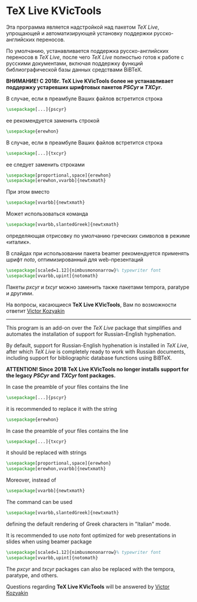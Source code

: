 # **TeX Live KVicTools**

Эта программа является надстройкой над пакетом *TeX Live*, упрощающей и автоматизирующей установку поддержки русско-английских переносов.

По умолчанию, устанавливается поддержка русско-английских переносов в *TeX Live*, после чего *TeX Live* полностью готов к работе с русскими документами, включая поддержку функций библиографической базы данных средствами BiBTeX.

**ВНИМАНИЕ! С 2018г. TeX Live KVicTools более не устанавливает поддержку устаревших шрифтовых пакетов *PSCyr* и *TXCyr*.**

В случае, если в преамбуле Ваших файлов встретится строка

```latex
\usepackage[...]{pscyr}
```

ее рекомендуется заменить строкой

```latex
\usepackage{erewhon}
```

В случае, если в преамбуле Ваших файлов встретится строка

```latex
\usepackage[...]{txcyr}
```

ее следует заменить строками

```latex
\usepackage[proportional,space]{erewhon}
\usepackage[erewhon,vvarbb]{newtxmath}
```

При этом вместо

```latex
\usepackage[vvarbb]{newtxmath}
```

Может использоваться команда

```latex
\usepackage[vvarbb,slantedGreek]{newtxmath}
```

определяющая отрисовку по умолчанию греческих символов в режиме «италик».

В слайдах при использовании пакета beamer рекомендуется применять шрифт *noto*, оптимизированный для web-презентаций

```latex
\usepackage[scaled=1.12]{nimbusmononarrow}% typewriter font
\usepackage[vvarbb,upint]{notomath}
```

Пакеты *pxcyr* и *txcyr* можно заменить также пакетами temporа, paratype и другими.

На вопросы, касающиеся **TeX Live KVicTools**, Вам по возможности ответит [Victor Kozyakin](mailto:kozyakin@iitp.ru)

---

This program is an add-on over the *TeX Live* package that simplifies and automates the installation of support for Russian-English hyphenation.

By default, support for Russian-English hyphenation is installed in *TeX Live*, after which *TeX Live* is completely ready to work with Russian documents, including support for bibliographic database functions using BiBTeX.

**ATTENTION! Since 2018 TeX Live KVicTools no longer installs support for the legacy *PSCyr* and *TXCyr* font packages.**

In case the preamble of your files contains the line

```latex
\usepackage[...]{pscyr}
```

it is recommended to replace it with the string

```latex
\usepackage{erewhon}
```

In case the preamble of your files contains the line

```latex
\usepackage[...]{txcyr}
```

it should be replaced with strings

```latex
\usepackage[proportional,space]{erewhon}
\usepackage[erewhon,vvarbb]{newtxmath}
```

Moreover, instead of

```latex
\usepackage[vvarbb]{newtxmath}
```

The command can be used

```latex
\usepackage[vvarbb,slantedGreek]{newtxmath}
```

defining the default rendering of Greek characters in "Italian" mode.

It is recommended to use *noto*  font optimized for web presentations in slides when using beamer package

```latex
\usepackage[scaled=1.12]{nimbusmononarrow}% typewriter font
\usepackage[vvarbb,upint]{notomath}
```

The *pxcyr* and *txcyr* packages can also be replaced with the tempora, paratype, and others.

Questions regarding **TeX Live KVicTools** will be answered by [Victor Kozyakin](mailto:kozyakin@iitp.ru)
